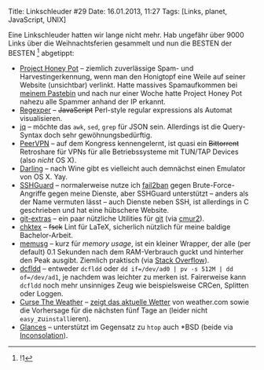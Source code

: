 Title: Linkschleuder #29
Date: 16.01.2013, 11:27
Tags: [Links, planet, JavaScript, UNIX]

Eine Linkschleuder hatten wir lange nicht mehr. Hab ungefähr über 9000 Links
über die Weihnachtsferien gesammelt und nun die BESTEN der BESTEN [^1] abgetippt:

- [Project Honey Pot](https://www.projecthoneypot.org/) – ziemlich
  zuverlässige Spam- und Harvestingerkennung, wenn man den Honigtopf eine Weile
  auf seiner Website (unsichtbar) verlinkt. Hatte massives Spamaufkommen bei
  [meinem Pastebin](http://paste.posativ.org/) und nach nur einer Woche hatte
  Project Honey Pot nahezu alle Spammer anhand der IP erkannt.
- [Regexper](http://www.regexper.com/) – ~~JavaScript~~ Perl-style regular
  expressions als Automat visualisieren.
- [jq](http://stedolan.github.com/jq/) – möchte das `awk`, `sed`, `grep` für
  JSON sein. Allerdings ist die Query-Syntax doch sehr gewöhnungsbedürftig.
- [PeerVPN](http://www.peervpn.net/) – auf dem Kongress kennengelernt, ist quasi
  ein ~~Bittorrent~~ Retroshare für VPNs für alle Betriebssysteme mit TUN/TAP
  Devices (also *nicht* OS X).
- [Darling](http://darling.dolezel.info/en/Darling) – nach Wine gibt es
  vielleicht auch demnächst einen Emulator von OS X. Yay.
- [SSHGuard](http://www.sshguard.net/) – normalerweise nutze ich
  [fail2ban](http://www.fail2ban.org/wiki/index.php/Main_Page) gegen
  Brute-Force-Angriffe gegen meine Dienste, aber SSHGuard unterstützt – anders
  als der Name vermuten lässt – auch Dienste neben SSH, ist allerdings in C
  geschrieben und hat eine hübschere Website.
- [git-extras](https://github.com/visionmedia/git-extras) – ein paar nützliche
  Utilities für [git](http://git-scm.com/) (via [cmur2](//mycrobase.de/)).
- [chktex](http://www.nongnu.org/chktex/) – ~~fsck~~ Lint für LaTeX, sicherlich
  nützlich für meine baldige Bachelor-Arbeit.
- [memusg](https://gist.github.com/526585) – kurz für *memory usage*, ist ein
  kleiner Wrapper, der alle (per default) 0.1 Sekunden nach dem RAM-Verbrauch
  guckt und hinterher den Peak ausgibt. Ziemlich praktisch (via [Stack
  Overflow](http://stackoverflow.com/q/774556)).
- [dcfldd](http://dcfldd.sourceforge.net/) – entweder `dcfldd` oder
  `dd if=/dev/ad0 | pv -s 512M | dd of=/dev/ad1`, je nachdem was
  leichter zu merken ist. Fairerweise kann `dcfldd` noch mehr unsinniges Zeug
  wie beispielsweise CRCen, Splitten oder Loggen.
- [Curse The Weather](http://opensource.hld.ca/trac.cgi/wiki/CurseTheWeather) –
  [zeigt das aktuelle Wetter](/img/2013/ctw.png) von weather.com sowie die
  Vorhersage für die nächsten fünf Tage an (leider nicht `easy_`zu`install`ieren).
- [Glances](http://nicolargo.github.com/glances/) – unterstützt im Gegensatz zu
  `htop` auch \*BSD (beide via [Inconsolation](https://inconsolation.wordpress.com/)).

[^1]: !1
